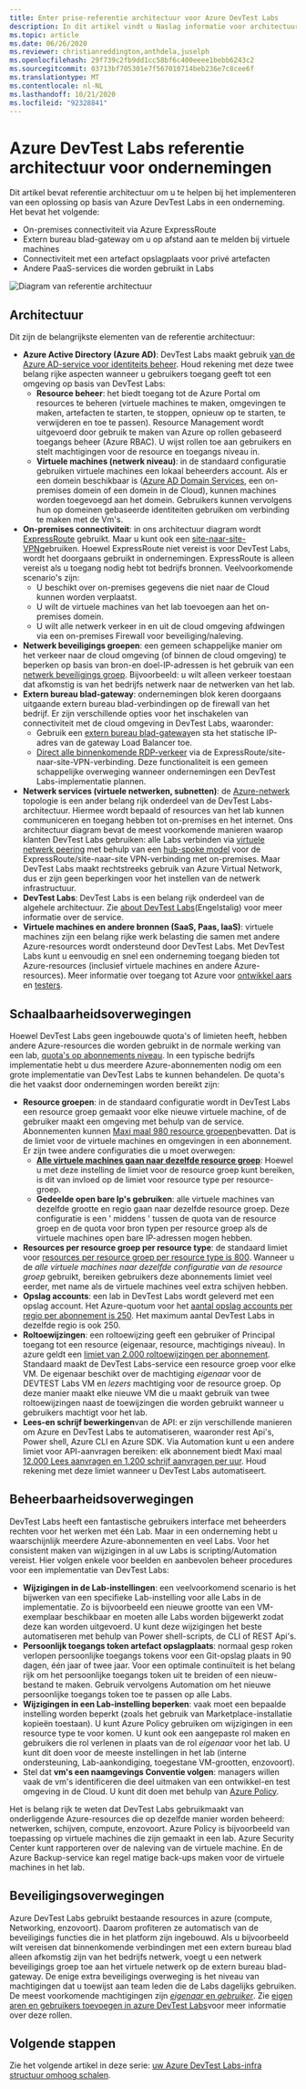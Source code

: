 ```yaml
---
title: Enter prise-referentie architectuur voor Azure DevTest Labs
description: In dit artikel vindt u Naslag informatie voor architectuur voor Azure DevTest Labs in een onderneming.
ms.topic: article
ms.date: 06/26/2020
ms.reviewer: christianreddington,anthdela,juselph
ms.openlocfilehash: 29f739c2fb9dd1cc58bf6c400eeee1bebb6243c2
ms.sourcegitcommit: 03713bf705301e7f567010714beb236e7c8cee6f
ms.translationtype: MT
ms.contentlocale: nl-NL
ms.lasthandoff: 10/21/2020
ms.locfileid: "92328841"
---
```

# <a name="azure-devtest-labs-reference-architecture-for-enterprises"></a>Azure DevTest Labs referentie architectuur voor ondernemingen
Dit artikel bevat referentie architectuur om u te helpen bij het implementeren van een oplossing op basis van Azure DevTest Labs in een onderneming. Het bevat het volgende:
- On-premises connectiviteit via Azure ExpressRoute
- Extern bureau blad-gateway om u op afstand aan te melden bij virtuele machines
- Connectiviteit met een artefact opslagplaats voor privé artefacten
- Andere PaaS-services die worden gebruikt in Labs

![Diagram van referentie architectuur](./media/devtest-lab-reference-architecture/reference-architecture.png)

## <a name="architecture"></a>Architectuur
Dit zijn de belangrijkste elementen van de referentie architectuur:

- **Azure Active Directory (Azure AD)**: DevTest Labs maakt gebruik [van de Azure AD-service voor identiteits beheer](../active-directory/fundamentals/active-directory-whatis.md). Houd rekening met deze twee belang rijke aspecten wanneer u gebruikers toegang geeft tot een omgeving op basis van DevTest Labs:
    - **Resource beheer**: het biedt toegang tot de Azure Portal om resources te beheren (virtuele machines te maken, omgevingen te maken, artefacten te starten, te stoppen, opnieuw op te starten, te verwijderen en toe te passen). Resource Management wordt uitgevoerd door gebruik te maken van Azure op rollen gebaseerd toegangs beheer (Azure RBAC). U wijst rollen toe aan gebruikers en stelt machtigingen voor de resource en toegangs niveau in.
    - **Virtuele machines (netwerk niveau)**: in de standaard configuratie gebruiken virtuele machines een lokaal beheerders account. Als er een domein beschikbaar is ([Azure AD Domain Services](../active-directory-domain-services/overview.md), een on-premises domein of een domein in de Cloud), kunnen machines worden toegevoegd aan het domein. Gebruikers kunnen vervolgens hun op domeinen gebaseerde identiteiten gebruiken om verbinding te maken met de Vm's.
- **On-premises connectiviteit**: in ons architectuur diagram wordt [ExpressRoute](../expressroute/expressroute-introduction.md) gebruikt. Maar u kunt ook een [site-naar-site-VPN](../vpn-gateway/vpn-gateway-about-vpn-gateway-settings.md)gebruiken. Hoewel ExpressRoute niet vereist is voor DevTest Labs, wordt het doorgaans gebruikt in ondernemingen. ExpressRoute is alleen vereist als u toegang nodig hebt tot bedrijfs bronnen. Veelvoorkomende scenario's zijn:
    - U beschikt over on-premises gegevens die niet naar de Cloud kunnen worden verplaatst.
    - U wilt de virtuele machines van het lab toevoegen aan het on-premises domein.
    - U wilt alle netwerk verkeer in en uit de cloud omgeving afdwingen via een on-premises Firewall voor beveiliging/naleving.
- **Netwerk beveiligings groepen**: een gemeen schappelijke manier om het verkeer naar de cloud omgeving (of binnen de cloud omgeving) te beperken op basis van bron-en doel-IP-adressen is het gebruik van een [netwerk beveiligings groep](../virtual-network/network-security-groups-overview.md). Bijvoorbeeld: u wilt alleen verkeer toestaan dat afkomstig is van het bedrijfs netwerk naar de netwerken van het lab.
- **Extern bureau blad-gateway**: ondernemingen blok keren doorgaans uitgaande extern bureau blad-verbindingen op de firewall van het bedrijf. Er zijn verschillende opties voor het inschakelen van connectiviteit met de cloud omgeving in DevTest Labs, waaronder:
  - Gebruik een [extern bureau blad-gateway](/windows-server/remote/remote-desktop-services/desktop-hosting-logical-architecture)en sta het statische IP-adres van de gateway Load Balancer toe.
  - [Direct alle binnenkomende RDP-verkeer](../vpn-gateway/vpn-gateway-forced-tunneling-rm.md) via de ExpressRoute/site-naar-site-VPN-verbinding. Deze functionaliteit is een gemeen schappelijke overweging wanneer ondernemingen een DevTest Labs-implementatie plannen.
- **Netwerk services (virtuele netwerken, subnetten)**: de [Azure-netwerk](../networking/networking-overview.md) topologie is een ander belang rijk onderdeel van de DevTest Labs-architectuur. Hiermee wordt bepaald of resources van het lab kunnen communiceren en toegang hebben tot on-premises en het internet. Ons architectuur diagram bevat de meest voorkomende manieren waarop klanten DevTest Labs gebruiken: alle Labs verbinden via [virtuele netwerk peering](../virtual-network/virtual-network-peering-overview.md) met behulp van een [hub-spoke model](/azure/architecture/reference-architectures/hybrid-networking/hub-spoke) voor de ExpressRoute/site-naar-site VPN-verbinding met on-premises. Maar DevTest Labs maakt rechtstreeks gebruik van Azure Virtual Network, dus er zijn geen beperkingen voor het instellen van de netwerk infrastructuur.
- **DevTest Labs**: DevTest Labs is een belang rijk onderdeel van de algehele architectuur. Zie [about DevTest Labs](devtest-lab-overview.md)(Engelstalig) voor meer informatie over de service.
- **Virtuele machines en andere bronnen (SaaS, Paas, IaaS)**: virtuele machines zijn een belang rijke werk belasting die samen met andere Azure-resources wordt ondersteund door DevTest Labs. Met DevTest Labs kunt u eenvoudig en snel een onderneming toegang bieden tot Azure-resources (inclusief virtuele machines en andere Azure-resources). Meer informatie over toegang tot Azure voor [ontwikkel aars](devtest-lab-developer-lab.md) en [testers](devtest-lab-test-env.md).

## <a name="scalability-considerations"></a>Schaalbaarheidsoverwegingen
Hoewel DevTest Labs geen ingebouwde quota's of limieten heeft, hebben andere Azure-resources die worden gebruikt in de normale werking van een lab, [quota's op abonnements niveau](../azure-resource-manager/management/azure-subscription-service-limits.md). In een typische bedrijfs implementatie hebt u dus meerdere Azure-abonnementen nodig om een grote implementatie van DevTest Labs te kunnen behandelen. De quota's die het vaakst door ondernemingen worden bereikt zijn:

- **Resource groepen**: in de standaard configuratie wordt in DevTest Labs een resource groep gemaakt voor elke nieuwe virtuele machine, of de gebruiker maakt een omgeving met behulp van de service. Abonnementen kunnen [Maxi maal 980 resource groepen](../azure-resource-manager/management/azure-subscription-service-limits.md#subscription-limits)bevatten. Dat is de limiet voor de virtuele machines en omgevingen in een abonnement. Er zijn twee andere configuraties die u moet overwegen:
    - **[Alle virtuele machines gaan naar dezelfde resource groep](resource-group-control.md)**: Hoewel u met deze instelling de limiet voor de resource groep kunt bereiken, is dit van invloed op de limiet voor resource type per resource-groep.
    - **Gedeelde open bare Ip's gebruiken**: alle virtuele machines van dezelfde grootte en regio gaan naar dezelfde resource groep. Deze configuratie is een ' middens ' tussen de quota van de resource groep en de quota voor bron typen per resource groep als de virtuele machines open bare IP-adressen mogen hebben.
- **Resources per resource groep per resource type**: de standaard limiet voor [resources per resource groep per resource type is 800](../azure-resource-manager/management/azure-subscription-service-limits.md#resource-group-limits).  Wanneer u de *alle virtuele machines naar dezelfde configuratie van de resource groep* gebruikt, bereiken gebruikers deze abonnements limiet veel eerder, met name als de virtuele machines veel extra schijven hebben.
- **Opslag accounts**: een lab in DevTest Labs wordt geleverd met een opslag account. Het Azure-quotum voor het [aantal opslag accounts per regio per abonnement is 250](../azure-resource-manager/management/azure-subscription-service-limits.md#storage-limits). Het maximum aantal DevTest Labs in dezelfde regio is ook 250.
- **Roltoewijzingen**: een roltoewijzing geeft een gebruiker of Principal toegang tot een resource (eigenaar, resource, machtigings niveau). In azure geldt een [limiet van 2.000 roltoewijzingen per abonnement](../azure-resource-manager/management/azure-subscription-service-limits.md#azure-role-based-access-control-limits). Standaard maakt de DevTest Labs-service een resource groep voor elke VM. De eigenaar beschikt over de machtiging *eigenaar* voor de DEVTEST Labs VM en *lezers* machtiging voor de resource groep. Op deze manier maakt elke nieuwe VM die u maakt gebruik van twee roltoewijzingen naast de toewijzingen die worden gebruikt wanneer u gebruikers machtigt voor het lab.
- **Lees-en schrijf bewerkingen**van de API: er zijn verschillende manieren om Azure en DevTest Labs te automatiseren, waaronder rest Api's, Power shell, Azure CLI en Azure SDK. Via Automation kunt u een andere limiet voor API-aanvragen bereiken: elk abonnement biedt Maxi maal [12.000 Lees aanvragen en 1.200 schrijf aanvragen per uur](../azure-resource-manager/management/request-limits-and-throttling.md). Houd rekening met deze limiet wanneer u DevTest Labs automatiseert.

## <a name="manageability-considerations"></a>Beheerbaarheidsoverwegingen
DevTest Labs heeft een fantastische gebruikers interface met beheerders rechten voor het werken met één Lab. Maar in een onderneming hebt u waarschijnlijk meerdere Azure-abonnementen en veel Labs. Voor het consistent maken van wijzigingen in al uw Labs is scripting/Automation vereist. Hier volgen enkele voor beelden en aanbevolen beheer procedures voor een implementatie van DevTest Labs:

- **Wijzigingen in de Lab-instellingen**: een veelvoorkomend scenario is het bijwerken van een specifieke Lab-instelling voor alle Labs in de implementatie. Zo is bijvoorbeeld een nieuwe grootte van een VM-exemplaar beschikbaar en moeten alle Labs worden bijgewerkt zodat deze kan worden uitgevoerd. U kunt deze wijzigingen het beste automatiseren met behulp van Power shell-scripts, de CLI of REST Api's.  
- **Persoonlijk toegangs token artefact opslagplaats**: normaal gesp roken verlopen persoonlijke toegangs tokens voor een Git-opslag plaats in 90 dagen, één jaar of twee jaar. Voor een optimale continuïteit is het belang rijk om het persoonlijke toegangs token uit te breiden of een nieuw-bestand te maken. Gebruik vervolgens Automation om het nieuwe persoonlijke toegangs token toe te passen op alle Labs.
- **Wijzigingen in een Lab-instelling beperken**: vaak moet een bepaalde instelling worden beperkt (zoals het gebruik van Marketplace-installatie kopieën toestaan). U kunt Azure Policy gebruiken om wijzigingen in een resource type te voor komen. U kunt ook een aangepaste rol maken en gebruikers die rol verlenen in plaats van de rol *eigenaar* voor het lab. U kunt dit doen voor de meeste instellingen in het lab (interne ondersteuning, Lab-aankondiging, toegestane VM-grootten, enzovoort).
- Stel dat **vm's een naamgevings Conventie volgen**: managers willen vaak de vm's identificeren die deel uitmaken van een ontwikkel-en test omgeving in de Cloud. U kunt dit doen met behulp van [Azure Policy](https://github.com/Azure/azure-policy/tree/master/samples/TextPatterns/allow-multiple-name-patterns).

Het is belang rijk te weten dat DevTest Labs gebruikmaakt van onderliggende Azure-resources die op dezelfde manier worden beheerd: netwerken, schijven, compute, enzovoort. Azure Policy is bijvoorbeeld van toepassing op virtuele machines die zijn gemaakt in een lab. Azure Security Center kunt rapporteren over de naleving van de virtuele machine. En de Azure Backup-service kan regel matige back-ups maken voor de virtuele machines in het lab.

## <a name="security-considerations"></a>Beveiligingsoverwegingen
Azure DevTest Labs gebruikt bestaande resources in azure (compute, Networking, enzovoort). Daarom profiteren ze automatisch van de beveiligings functies die in het platform zijn ingebouwd. Als u bijvoorbeeld wilt vereisen dat binnenkomende verbindingen met een extern bureau blad alleen afkomstig zijn van het bedrijfs netwerk, voegt u een netwerk beveiligings groep toe aan het virtuele netwerk op de extern bureau blad-gateway. De enige extra beveiligings overweging is het niveau van machtigingen dat u toewijst aan team leden die de Labs dagelijks gebruiken. De meest voorkomende machtigingen zijn [ *eigenaar* en *gebruiker*](devtest-lab-add-devtest-user.md). Zie [eigen aren en gebruikers toevoegen in azure DevTest Labs](devtest-lab-add-devtest-user.md)voor meer informatie over deze rollen.

## <a name="next-steps"></a>Volgende stappen
Zie het volgende artikel in deze serie: [uw Azure DevTest Labs-infra structuur omhoog schalen](devtest-lab-guidance-scale.md).